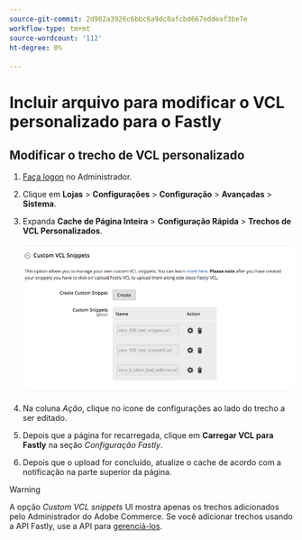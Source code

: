 ```yaml
---
source-git-commit: 2d902a3926c6bbc6a9dc8afcbd667eddeaf3be7e
workflow-type: tm+mt
source-wordcount: '112'
ht-degree: 0%

---
```

# Incluir arquivo para modificar o VCL personalizado para o Fastly

## Modificar o trecho de VCL personalizado

1. [Faça logon](/help/get-started/onboarding.md#access-your-admin-panel) no Administrador.

1. Clique em **Lojas** > **Configurações** > **Configuração** > **Avançadas** > **Sistema**.

1. Expanda **Cache de Página Inteira** > **Configuração Rápida** > **Trechos de VCL Personalizados**.

   ![Gerenciar trechos de VCL personalizados](/help/assets/cdn/fastly-manage-snippets.png)

1. Na coluna _Ação_, clique no ícone de configurações ao lado do trecho a ser editado.

1. Depois que a página for recarregada, clique em **Carregar VCL para Fastly** na seção _Configuração Fastly_.

1. Depois que o upload for concluído, atualize o cache de acordo com a notificação na parte superior da página.

>[!WARNING]
>
>A opção _Custom VCL snippets_ UI mostra apenas os trechos adicionados pelo Administrador do Adobe Commerce. Se você adicionar trechos usando a API Fastly, use a API para [gerenciá-los](/help/cloud-guide/cdn/fastly-vcl-custom-snippets.md#manage-custom-vcl-snippets-using-the-api).
